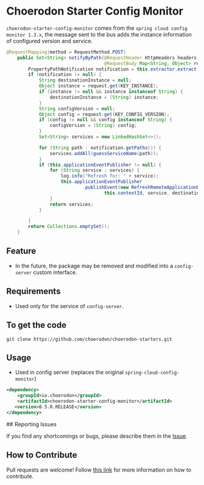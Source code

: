 # Choerodon Starter Config Monitor

``choerodon-starter-config-monitor`` comes from the ``spring cloud config monitor 1.3.x``, the message sent to the bus adds the instance information of configured version and service.

```java
@RequestMapping(method = RequestMethod.POST)
    public Set<String> notifyByPath(@RequestHeader HttpHeaders headers,
                                    @RequestBody Map<String, Object> request) {
        PropertyPathNotification notification = this.extractor.extract(headers, request);
        if (notification != null) {
            String destinationInstance = null;
            Object instance = request.get(KEY_INSTANCE);
            if (instance != null && instance instanceof String) {
                destinationInstance = (String) instance;
            }
            String configVersion = null;
            Object config = request.get(KEY_CONFIG_VERSION);
            if (config != null && config instanceof String) {
                configVersion = (String) config;
            }
            Set<String> services = new LinkedHashSet<>();

            for (String path : notification.getPaths()) {
                services.addAll(guessServiceName(path));
            }
            if (this.applicationEventPublisher != null) {
                for (String service : services) {
                    log.info("Refresh for: " + service);
                    this.applicationEventPublisher
                            .publishEvent(new RefreshRemoteApplicationEvent(this,
                                    this.contextId, service, destinationInstance, configVersion));
                }
                return services;
            }

        }
        return Collections.emptySet();
    }
```

## Feature
- In the future, the package may be removed and modified into a ``config-server`` custom interface.

## Requirements
- Used only for the service of ``config-server``.

## To get the code

```
git clone https://github.com/choerodon/choerodon-starters.git
```

## Usage
- Used in config server (replaces the original      ``spring-cloud-config-monitor``)

 ```xml
 <dependency>
     <groupId>io.choerodon</groupId>
     <artifactId>choerodon-starter-config-monitor</artifactId>
    <version>0.5.0.RELEASE</version>
 </dependency>
 ```
 
## Reporting Issues

If you find any shortcomings or bugs, please describe them in the [Issue](https://github.com/choerodon/choerodon/issues/new?template=issue_template.md).
    
## How to Contribute
Pull requests are welcome! Follow [this link](https://github.com/choerodon/choerodon/blob/master/CONTRIBUTING.md) for more information on how to contribute.

